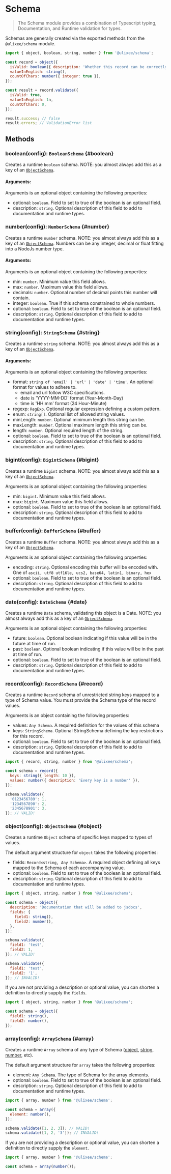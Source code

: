 # Schema

> The Schema module provides a combination of Typescript typing, Documentation, and Runtime validation for types.

Schemas are generally created via the exported methods from the `@ulixee/schema` module.

```js
import { object, boolean, string, number } from '@ulixee/schema';

const record = object({
  isValid: boolean({ description: 'Whether this record can be correctly serialized' }),
  valueInEnglish: string(),
  countOfChars: number({ integer: true }),
});

const result = record.validate({
  isValid: true,
  valueInEnglish: 1n,
  countOfChars: 0,
});

result.success; // false
result.errors; // ValidationError list
```

## Methods

### boolean(config): `BooleanSchema` {#boolean}

Creates a runtime `boolean` schema. NOTE: you almost always add this as a key of an [`ObjectSchema`](#object).

#### **Arguments**:

Arguments is an optional object containing the following properties:

- optional: `boolean`. Field to set to true of the boolean is an optional field.
- description: `string`. Optional description of this field to add to documentation and runtime types.

### number(config): `NumberSchema` {#number}

Creates a runtime `number` schema. NOTE: you almost always add this as a key of an [`ObjectSchema`](#object). Numbers can be any integer, decimal or float fitting into a NodeJs number type.

#### **Arguments**:

Arguments is an optional object containing the following properties:

- min: `number`. Minimum value this field allows.
- max: `number`. Maximum value this field allows.
- decimals: `number`. Optional number of decimal points this number will contain.
- integer: `boolean`. True if this schema constrained to whole numbers.
- optional: `boolean`. Field to set to true of the boolean is an optional field.
- description: `string`. Optional description of this field to add to documentation and runtime types.

### string(config): `StringSchema` {#string}

Creates a runtime `string` schema. NOTE: you almost always add this as a key of an [`ObjectSchema`](#object).

#### **Arguments**:

Arguments is an optional object containing the following properties:

- format: `string of 'email' | 'url' | 'date' | 'time'`. An optional format for values to adhere to.
  - email and url follow W3C specifications.
  - date is 'YYYY-MM-DD' format (Year-Month-Day)
  - time is 'HH:mm' format (24 Hour-Minute)
- regexp: `RegExp`. Optional regular expression defining a custom pattern.
- enum: `string[]`. Optional list of allowed string values.
- minLength: `number`. Optional minimum length this string can be.
- maxLength: `number`. Optional maximum length this string can be.
- length: `number`. Optional required length of the string.
- optional: `boolean`. Field to set to true of the boolean is an optional field.
- description: `string`. Optional description of this field to add to documentation and runtime types.

### bigint(config): `BigintSchema` {#bigint}

Creates a runtime `bigint` schema. NOTE: you almost always add this as a key of an [`ObjectSchema`](#object).

Arguments is an optional object containing the following properties:

- min: `bigint`. Minimum value this field allows.
- max: `bigint`. Maximum value this field allows.
- optional: `boolean`. Field to set to true of the boolean is an optional field.
- description: `string`. Optional description of this field to add to documentation and runtime types.

### buffer(config): `BufferSchema` {#buffer}

Creates a runtime `Buffer` schema. NOTE: you almost always add this as a key of an [`ObjectSchema`](#object).

Arguments is an optional object containing the following properties:

- encoding: `string`. Optional encoding this buffer will be encoded with. One of `ascii, utf8 utf16le, ucs2, base64, latin1, binary, hex`
- optional: `boolean`. Field to set to true of the boolean is an optional field.
- description: `string`. Optional description of this field to add to documentation and runtime types.

### date(config): `DateSchema` {#date}

Creates a runtime `Date` schema, validating this object is a Date. NOTE: you almost always add this as a key of an [`ObjectSchema`](#object).

Arguments is an optional object containing the following properties:

- future: `boolean`. Optional boolean indicating if this value will be in the future at time of run.
- past: `boolean`. Optional boolean indicating if this value will be in the past at time of run.
- optional: `boolean`. Field to set to true of the boolean is an optional field.
- description: `string`. Optional description of this field to add to documentation and runtime types.

### record(config): `RecordSchema` {#record}

Creates a runtime `Record` schema of unrestricted string keys mapped to a type of Schema value. You must provide the Schema type of the record values.

Arguments is an object containing the following properties:

- values: `Any Schema`. A required definition for the values of this schema
- keys: `StringSchema`. Optional StringSchema defining the key restrictions for this record.
- optional: `boolean`. Field to set to true of the boolean is an optional field.
- description: `string`. Optional description of this field to add to documentation and runtime types.

```js
import { record, string, number } from '@ulixee/schema';

const schema = record({
  keys: string({ length: 10 }),
  values: number({ description: 'Every key is a number' }),
});

schema.validate({
  '0123456789': 1,
  '1234567890': 2,
  '2345678901': 3,
}); // VALID!
```

### object(config): `ObjectSchema` {#object}

Creates a runtime `Object` schema of specific keys mapped to types of values.

The default argument structure for `object` takes the following properties:

- fields: `Record<string, Any Schema>`. A required object defining all keys mapped to the Schema of each accompanying value.
- optional: `boolean`. Field to set to true of the boolean is an optional field.
- description: `string`. Optional description of this field to add to documentation and runtime types.

```js
import { object, string, number } from '@ulixee/schema';

const schema = object({
  description: 'Documentation that will be added to jsdocs',
  fields: {
    field1: string(),
    field2: number(),
  },
});

schema.validate({
  field1: 'test',
  field2: 1,
}); // VALID!

schema.validate({
  field1: 'test',
  field2: '1',
}); // INVALID!
```

If you are not providing a description or optional value, you can shorten a definition to directly supply the `fields`.

```js
import { object, string, number } from '@ulixee/schema';

const schema = object({
  field1: string(),
  field2: number(),
});
```

### array(config): `ArraySchema` {#array}

Creates a runtime `Array` schema of any type of Schema ([object](#object), [string](#string), [number](#number), etc).

The default argument structure for `array` takes the following properties:

- element: `Any Schema`. The type of Schema for the array elements.
- optional: `boolean`. Field to set to true of the boolean is an optional field.
- description: `string`. Optional description of this field to add to documentation and runtime types.

```js
import { array, number } from '@ulixee/schema';

const schema = array({
  element: number(),
});

schema.validate([1, 2, 3]); // VALID!
schema.validate([1, 2, '3']); // INVALID!
```

If you are not providing a description or optional value, you can shorten a definition to directly supply the `element`.

```js
import { array, number } from '@ulixee/schema';

const schema = array(number());
```

